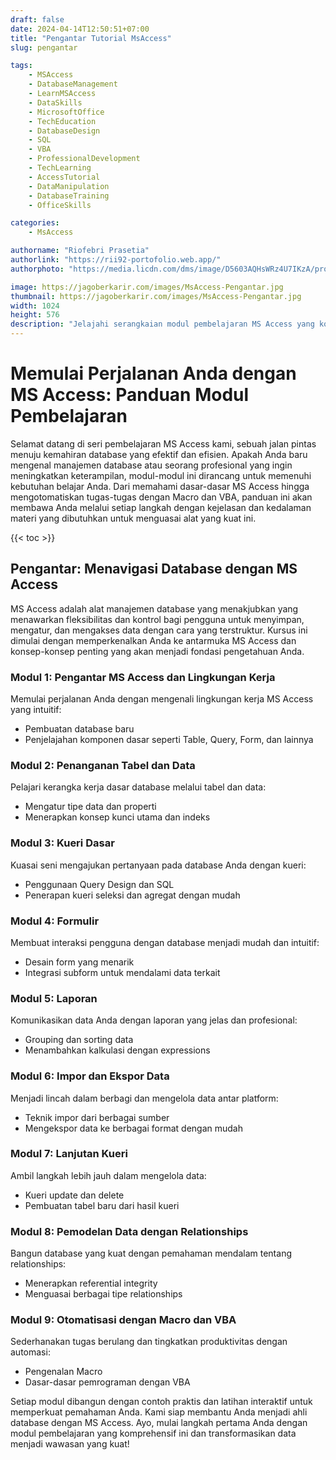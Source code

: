 ```yaml
---
draft: false
date: 2024-04-14T12:50:51+07:00
title: "Pengantar Tutorial MsAccess"
slug: pengantar

tags:
    - MSAccess
    - DatabaseManagement
    - LearnMSAccess
    - DataSkills
    - MicrosoftOffice
    - TechEducation
    - DatabaseDesign
    - SQL
    - VBA
    - ProfessionalDevelopment
    - TechLearning
    - AccessTutorial
    - DataManipulation
    - DatabaseTraining
    - OfficeSkills

categories:
    - MsAccess

authorname: "Riofebri Prasetia"
authorlink: "https://rii92-portofolio.web.app/"
authorphoto: "https://media.licdn.com/dms/image/D5603AQHsWRz4U7IKzA/profile-displayphoto-shrink_200_200/0/1690182368248?e=1718841600&v=beta&t=UrTxqBd5G0GRg7UsKkoxTP99WK_An-NJpp4Nu2RXlO8"

image: https://jagoberkarir.com/images/MsAccess-Pengantar.jpg
thumbnail: https://jagoberkarir.com/images/MsAccess-Pengantar.jpg
width: 1024
height: 576
description: "Jelajahi serangkaian modul pembelajaran MS Access yang komprehensif dalam panduan ini, dirancang untuk memandu pemula hingga profesional dalam memahami dan menguasai manajemen database. Mulai dari dasar antarmuka MS Access, pengelolaan data, hingga penggunaan fitur lanjutan seperti Macro dan VBA, panduan ini memberikan instruksi langkah demi langkah yang mendalam. Sempurnakan keterampilan Anda dan bangun database yang efisien dan efektif dengan mempelajari setiap modul yang ditawarkan dalam seri ini."
---
```


# Memulai Perjalanan Anda dengan MS Access: Panduan Modul Pembelajaran

Selamat datang di seri pembelajaran MS Access kami, sebuah jalan pintas menuju kemahiran database yang efektif dan efisien. Apakah Anda baru mengenal manajemen database atau seorang profesional yang ingin meningkatkan keterampilan, modul-modul ini dirancang untuk memenuhi kebutuhan belajar Anda. Dari memahami dasar-dasar MS Access hingga mengotomatiskan tugas-tugas dengan Macro dan VBA, panduan ini akan membawa Anda melalui setiap langkah dengan kejelasan dan kedalaman materi yang dibutuhkan untuk menguasai alat yang kuat ini.

{{< toc >}}

## Pengantar: Menavigasi Database dengan MS Access

MS Access adalah alat manajemen database yang menakjubkan yang menawarkan fleksibilitas dan kontrol bagi pengguna untuk menyimpan, mengatur, dan mengakses data dengan cara yang terstruktur. Kursus ini dimulai dengan memperkenalkan Anda ke antarmuka MS Access dan konsep-konsep penting yang akan menjadi fondasi pengetahuan Anda.

### Modul 1: Pengantar MS Access dan Lingkungan Kerja

Memulai perjalanan Anda dengan mengenali lingkungan kerja MS Access yang intuitif:
- Pembuatan database baru
- Penjelajahan komponen dasar seperti Table, Query, Form, dan lainnya

### Modul 2: Penanganan Tabel dan Data

Pelajari kerangka kerja dasar database melalui tabel dan data:
- Mengatur tipe data dan properti
- Menerapkan konsep kunci utama dan indeks

### Modul 3: Kueri Dasar

Kuasai seni mengajukan pertanyaan pada database Anda dengan kueri:
- Penggunaan Query Design dan SQL
- Penerapan kueri seleksi dan agregat dengan mudah

### Modul 4: Formulir

Membuat interaksi pengguna dengan database menjadi mudah dan intuitif:
- Desain form yang menarik
- Integrasi subform untuk mendalami data terkait

### Modul 5: Laporan

Komunikasikan data Anda dengan laporan yang jelas dan profesional:
- Grouping dan sorting data
- Menambahkan kalkulasi dengan expressions

### Modul 6: Impor dan Ekspor Data

Menjadi lincah dalam berbagi dan mengelola data antar platform:
- Teknik impor dari berbagai sumber
- Mengekspor data ke berbagai format dengan mudah

### Modul 7: Lanjutan Kueri

Ambil langkah lebih jauh dalam mengelola data:
- Kueri update dan delete
- Pembuatan tabel baru dari hasil kueri

### Modul 8: Pemodelan Data dengan Relationships

Bangun database yang kuat dengan pemahaman mendalam tentang relationships:
- Menerapkan referential integrity
- Menguasai berbagai tipe relationships

### Modul 9: Otomatisasi dengan Macro dan VBA

Sederhanakan tugas berulang dan tingkatkan produktivitas dengan automasi:
- Pengenalan Macro
- Dasar-dasar pemrograman dengan VBA

Setiap modul dibangun dengan contoh praktis dan latihan interaktif untuk memperkuat pemahaman Anda. Kami siap membantu Anda menjadi ahli database dengan MS Access. Ayo, mulai langkah pertama Anda dengan modul pembelajaran yang komprehensif ini dan transformasikan data menjadi wawasan yang kuat!